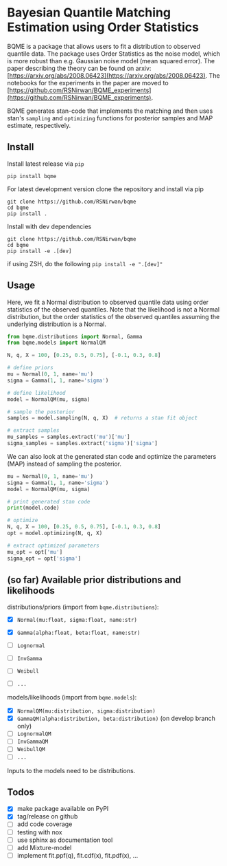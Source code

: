 # Bayesian Quantile Matching Estimation using Order Statistics


BQME is a package that allows users to fit a distribution to observed quantile data. The package uses Order Statistics as the noise model, which is more robust than e.g. Gaussian noise model (mean squared error). The paper describing the theory can be found on arxiv: [https://arxiv.org/abs/2008.06423](https://arxiv.org/abs/2008.06423). The notebooks for the experiments in the paper are moved to [https://github.com/RSNirwan/BQME_experiments](https://github.com/RSNirwan/BQME_experiments).

BQME generates stan-code that implements the matching and then uses stan's `sampling` and `optimizing` functions for posterior samples and MAP estimate, respectively.


## Install

Install latest release via `pip`

```shell
pip install bqme
```

For latest development version clone the repository and install via pip

```shell
git clone https://github.com/RSNirwan/bqme
cd bqme
pip install .
```

Install with dev dependencies 

```shell
git clone https://github.com/RSNirwan/bqme
cd bqme
pip install -e .[dev]
```
if using ZSH, do the following  `pip install -e ".[dev]"`


## Usage

Here, we fit a Normal distribution to observed quantile data using order statistics of the observed quantiles.
Note that the likelihood is not a Normal distribution, but the order statistics of the observed quantiles assuming the underlying distribution is a Normal.

```python
from bqme.distributions import Normal, Gamma
from bqme.models import NormalQM

N, q, X = 100, [0.25, 0.5, 0.75], [-0.1, 0.3, 0.8]

# define priors
mu = Normal(0, 1, name='mu')
sigma = Gamma(1, 1, name='sigma')

# define likelihood
model = NormalQM(mu, sigma)

# sample the posterior
samples = model.sampling(N, q, X)  # returns a stan fit object

# extract samples
mu_samples = samples.extract('mu')['mu']
sigma_samples = samples.extract('sigma')['sigma']
```

We can also look at the generated stan code and optimize the parameters (MAP) instead of sampling the posterior.

```python
mu = Normal(0, 1, name='mu')
sigma = Gamma(1, 1, name='sigma')
model = NormalQM(mu, sigma)

# print generated stan code
print(model.code)

# optimize
N, q, X = 100, [0.25, 0.5, 0.75], [-0.1, 0.3, 0.8]
opt = model.optimizing(N, q, X)

# extract optimized parameters
mu_opt = opt['mu']
sigma_opt = opt['sigma']
```

## (so far) Available prior distributions and likelihoods

distributions/priors (import from `bqme.distributions`): 

* [x] `Normal(mu:float, sigma:float, name:str)`
* [x] `Gamma(alpha:float, beta:float, name:str)`
* [ ] `Lognormal`
* [ ] `InvGamma`
* [ ] `Weibull`
* [ ] `...`


models/likelihoods (import from `bqme.models`):

* [x] `NormalQM(mu:distribution, sigma:distribution)`
* [x] `GammaQM(alpha:distribution, beta:distribution)` (on develop branch only)
* [ ] `LognormalQM`
* [ ] `InvGammaQM`
* [ ] `WeibullQM`
* [ ] `...`

Inputs to the models need to be distributions.

## Todos

- [x] make package available on PyPI
- [x] tag/release on github
- [ ] add code coverage
- [ ] testing with nox
- [ ] use sphinx as documentation tool
- [ ] add Mixture-model
- [ ] implement fit.ppf(q), fit.cdf(x), fit.pdf(x), ...
